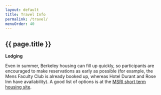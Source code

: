```yaml
---
layout: default
title: Travel Info
permalink: /travel/
menuOrder: 40
---
```


## {{ page.title }}	      

**Lodging**

Even in summer, Berkeley housing can fill up quickly,
so participants are encouraged to make reservations
as early as possible (for example, the Mens Faculty
Club is already booked up, whereas Hotel Durant and
Rose Inn have availability). A good list of options
is at the [MSRI short term housing site](http://www.msri.org/web/msri/for-visitors/housing-information/short-term-housing).
